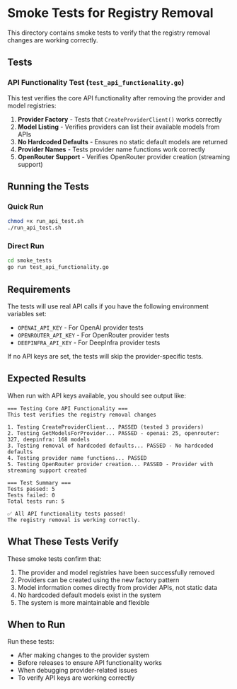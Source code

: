 # Smoke Tests for Registry Removal

This directory contains smoke tests to verify that the registry removal changes are working correctly.

## Tests

### API Functionality Test (`test_api_functionality.go`)

This test verifies the core API functionality after removing the provider and model registries:

1. **Provider Factory** - Tests that `CreateProviderClient()` works correctly
2. **Model Listing** - Verifies providers can list their available models from APIs
3. **No Hardcoded Defaults** - Ensures no static default models are returned
4. **Provider Names** - Tests provider name functions work correctly
5. **OpenRouter Support** - Verifies OpenRouter provider creation (streaming support)

## Running the Tests

### Quick Run
```bash
chmod +x run_api_test.sh
./run_api_test.sh
```

### Direct Run
```bash
cd smoke_tests
go run test_api_functionality.go
```

## Requirements

The tests will use real API calls if you have the following environment variables set:
- `OPENAI_API_KEY` - For OpenAI provider tests
- `OPENROUTER_API_KEY` - For OpenRouter provider tests  
- `DEEPINFRA_API_KEY` - For DeepInfra provider tests

If no API keys are set, the tests will skip the provider-specific tests.

## Expected Results

When run with API keys available, you should see output like:

```
=== Testing Core API Functionality ===
This test verifies the registry removal changes

1. Testing CreateProviderClient... PASSED (tested 3 providers)
2. Testing GetModelsForProvider... PASSED - openai: 25, openrouter: 327, deepinfra: 168 models
3. Testing removal of hardcoded defaults... PASSED - No hardcoded defaults
4. Testing provider name functions... PASSED
5. Testing OpenRouter provider creation... PASSED - Provider with streaming support created

=== Test Summary ===
Tests passed: 5
Tests failed: 0
Total tests run: 5

✅ All API functionality tests passed!
The registry removal is working correctly.
```

## What These Tests Verify

These smoke tests confirm that:

1. The provider and model registries have been successfully removed
2. Providers can be created using the new factory pattern
3. Model information comes directly from provider APIs, not static data
4. No hardcoded default models exist in the system
5. The system is more maintainable and flexible

## When to Run

Run these tests:
- After making changes to the provider system
- Before releases to ensure API functionality works
- When debugging provider-related issues
- To verify API keys are working correctly